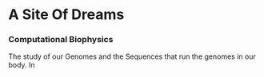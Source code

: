 # A Site Of Dreams
### Computational Biophysics
   
The study of our Genomes and the Sequences that run the genomes in our body.
In
